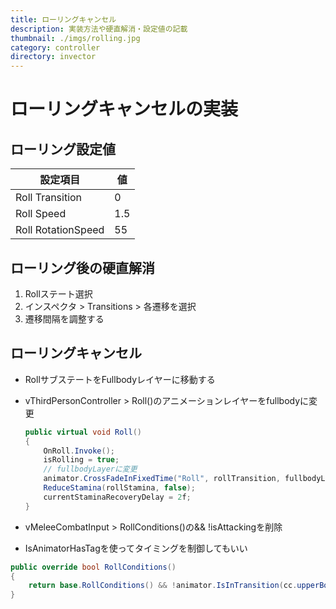 ```yaml
---
title: ローリングキャンセル
description: 実装方法や硬直解消・設定値の記載
thumbnail: ./imgs/rolling.jpg
category: controller
directory: invector
---
```


# ローリングキャンセルの実装

## ローリング設定値

|設定項目|値|
|---|---|
|Roll Transition|0|
|Roll Speed|1.5|
|Roll RotationSpeed|55|

## ローリング後の硬直解消

1. Rollステート選択
2. インスペクタ > Transitions > 各遷移を選択
3. 遷移間隔を調整する

## ローリングキャンセル

- RollサブステートをFullbodyレイヤーに移動する
- vThirdPersonController > Roll()のアニメーションレイヤーをfullbodyに変更

  ``` csharp
  public virtual void Roll()
  {
      OnRoll.Invoke();
      isRolling = true;
      // fullbodyLayerに変更
      animator.CrossFadeInFixedTime("Roll", rollTransition, fullbodyLayer);
      ReduceStamina(rollStamina, false);
      currentStaminaRecoveryDelay = 2f;
  }
  ```

- vMeleeCombatInput > RollConditions()の&& !isAttackingを削除
 - IsAnimatorHasTagを使ってタイミングを制御してもいい

 ``` csharp
 public override bool RollConditions()
 {
     return base.RollConditions() && !animator.IsInTransition(cc.upperBodyLayer) && !animator.IsInTransition(cc.fullbodyLayer);
 }
 ```